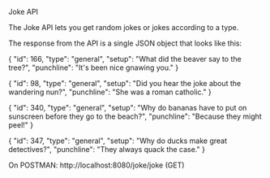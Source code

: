Joke API

The Joke API lets you get random jokes or jokes according to a type. 

The response from the API is a single JSON object that looks like this:

 {
     "id": 166,
     "type": "general",
    "setup": "What did the beaver say to the tree?",
     "punchline": "It's been nice gnawing you."
 }


{
    "id": 98,
    "type": "general",
    "setup": "Did you hear the joke about the wandering nun?",
    "punchline": "She was a roman catholic."
}

{
    "id": 340,
    "type": "general",
    "setup": "Why do bananas have to put on sunscreen before they go to the beach?",
    "punchline": "Because they might peel!"
}

{
    "id": 347,
    "type": "general",
    "setup": "Why do ducks make great detectives?",
    "punchline": "They always quack the case."
}

On POSTMAN:
http://localhost:8080/joke/joke (GET)
